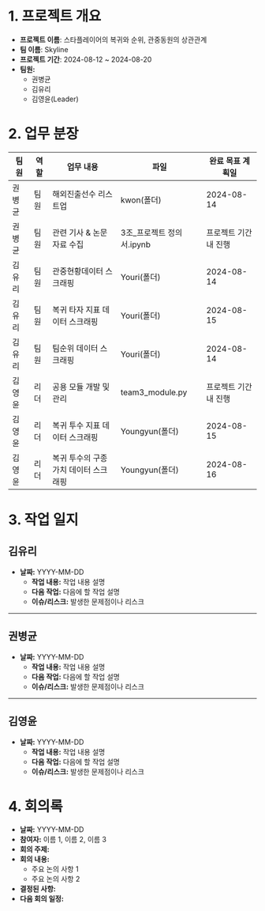 # 1. 프로젝트 개요
- **프로젝트 이름**: 스타플레이어의 복귀와 순위, 관중동원의 상관관계
- **팀 이름**: Skyline
- **프로젝트 기간**: 2024-08-12 ~ 2024-08-20
- **팀원:**
  - 권병균
  - 김유리
  - 김영윤(Leader)

# 2. 업무 분장

| 팀원 | 역할 | 업무 내용 | 파일 | 완료 목표 계획일 |
| ---- | ---- | --------- | ---- |----------- |
| 권병균 | 팀원 | 해외진출선수 리스트업 | kwon(폴더) | 2024-08-14 |
| 권병균 | 팀원 | 관련 기사 & 논문 자료 수집 | 3조_프로젝트 정의서.ipynb | 프로젝트 기간 내 진행 |
| 김유리 | 팀원 | 관중현황데이터 스크래핑 | Youri(폴더) | 2024-08-14 |
| 김유리 | 팀원 | 복귀 타자 지표 데이터 스크래핑 | Youri(폴더) | 2024-08-15 |
| 김유리 | 팀원 | 팀순위 데이터 스크래핑 | Youri(폴더) | 2024-08-14 |
| 김영윤 | 리더 | 공용 모듈 개발 및 관리 | team3_module.py | 프로젝트 기간 내 진행 |
| 김영윤 | 리더 | 복귀 투수 지표 데이터 스크래핑 | Youngyun(폴더) | 2024-08-15 |
| 김영윤 | 리더 | 복귀 투수의 구종가치 데이터 스크래핑 | Youngyun(폴더) | 2024-08-16 |

# 3. 작업 일지

## 김유리

- **날짜:** YYYY-MM-DD
  - **작업 내용:** 작업 내용 설명
  - **다음 작업:** 다음에 할 작업 설명
  - **이슈/리스크:** 발생한 문제점이나 리스크

---

## 권병균

- **날짜:** YYYY-MM-DD
  - **작업 내용:** 작업 내용 설명
  - **다음 작업:** 다음에 할 작업 설명
  - **이슈/리스크:** 발생한 문제점이나 리스크

---

## 김영윤

- **날짜:** YYYY-MM-DD
  - **작업 내용:** 작업 내용 설명
  - **다음 작업:** 다음에 할 작업 설명
  - **이슈/리스크:** 발생한 문제점이나 리스크


# 4. 회의록
- **날짜:** YYYY-MM-DD
- **참여자:** 이름 1, 이름 2, 이름 3
- **회의 주제:** 
- **회의 내용:**
  - 주요 논의 사항 1
  - 주요 논의 사항 2
- **결정된 사항:** 
- **다음 회의 일정:** 

